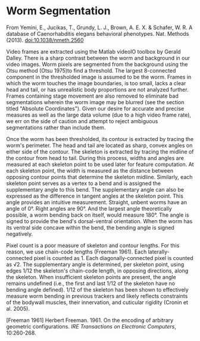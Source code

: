 Worm Segmentation
=================

From Yemini, E., Jucikas, T., Grundy, L. J., Brown, A. E. X. & Schafer,
W. R. A database of Caenorhabditis elegans behavioral phenotypes. Nat.
Methods (2013). <doi:10.1038/nmeth.2560>

Video frames are extracted using the Matlab videoIO toolbox by Gerald
Dalley. There is a sharp contrast between the worm and background in our
video images. Worm pixels are segmented from the background using the
Otsu method (Otsu 1975)to find a threshold. The largest 8-connected
component in the thresholded image is assumed to be the worm. Frames in
which the worm touches the image boundaries, is too small, lacks a clear
head and tail, or has unrealistic body proportions are not analyzed
further. Frames containing stage movement are also removed to eliminate
bad segmentations wherein the worm image may be blurred (see the section
titled "Absolute Coordinates"). Given our desire for accurate and
precise measures as well as the large data volume (due to a high video
frame rate), we err on the side of caution and attempt to reject
ambiguous segmentations rather than include them.

Once the worm has been thresholded, its contour is extracted by tracing
the worm's perimeter. The head and tail are located as sharp, convex
angles on either side of the contour. The skeleton is extracted by
tracing the midline of the contour from head to tail. During this
process, widths and angles are measured at each skeleton point to be
used later for feature computation. At each skeleton point, the width is
measured as the distance between opposing contour points that determine
the skeleton midline. Similarly, each skeleton point serves as a vertex
to a bend and is assigned the supplementary angle to this bend. The
supplementary angle can also be expressed as the difference in tangent
angles at the skeleton point. This angle provides an intuitive
measurement. Straight, unbent worms have an angle of 0°. Right angles
are 90°. And the largest angle theoretically possible, a worm bending
back on itself, would measure 180°. The angle is signed to provide the
bend's dorsal-ventral orientation. When the worm has its ventral side
concave within the bend, the bending angle is signed negatively.

Pixel count is a poor measure of skeleton and contour lengths. For this
reason, we use chain-code lengths (Freeman 1961). Each
laterally-connected pixel is counted as 1. Each diagonally-connected
pixel is counted as √2. The supplementary angle is determined, per
skeleton point, using edges 1/12 the skeleton's chain-code length, in
opposing directions, along the skeleton. When insufficient skeleton
points are present, the angle remains undefined (i.e., the first and
last 1/12 of the skeleton have no bending angle defined). 1/12 of the
skeleton has been shown to effectively measure worm bending in previous
trackers and likely reflects constraints of the bodywall muscles, their
innervation, and cuticular rigidity (Cronin et al. 2005).

[Freeman 1961] Herbert Freeman. 1961. On the encoding of arbitrary
geometric configurations. *IRE Transactions on Electronic Computers*,
10:260-268.
